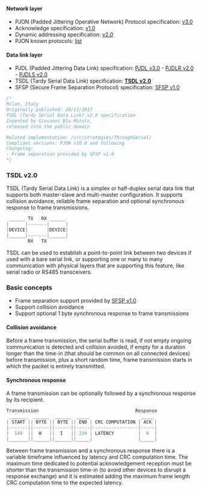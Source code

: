 #### Network layer
- PJON (Padded Jittering Operative Network) Protocol specification: [v3.0](/specification/PJON-protocol-specification-v3.0.md)
- Acknowledge specification: [v1.0](/specification/PJON-protocol-acknowledge-specification-v1.0.md)
- Dynamic addressing specification: [v2.0](/specification/PJON-dynamic-addressing-specification-v2.0.md)
- PJON known protocols: [list](/specification/PJON-known-protocols-list.md)
#### Data link layer
- PJDL (Padded Jittering Data Link) specification:
[PJDL v3.0](/src/strategies/SoftwareBitBang/specification/PJDL-specification-v3.0.md) - [PJDLR v2.0](/src/strategies/OverSampling/specification/PJDLR-specification-v2.0.md) - [PJDLS v2.0](/src/strategies/AnalogSampling/specification/PJDLS-specification-v2.0.md)
- TSDL (Tardy Serial Data Link) specification: **[TSDL v2.0](/src/strategies/ThroughSerial/specification/TSDL-specification-v2.0.md)**
- SFSP (Secure Frame Separation Protocol) specification: [SFSP v1.0](/specification/SFSP-frame-separation-specification-v1.0.md)

```cpp
/*
Milan, Italy
Originally published: 20/11/2017
TSDL (Tardy Serial Data Link) v2.0 specification
Invented by Giovanni Blu Mitolo,
released into the public domain

Related implementation: /src/strategies/ThroughSerial/
Compliant versions: PJON v10.0 and following
Changelog:
- Frame separation provided by SFSP v1.0
*/
```

### TSDL v2.0
TSDL (Tardy Serial Data Link) is a simplex or half-duplex serial data link that supports both master-slave and multi-master configuration. It supports collision avoidance, reliable frame separation and optional synchronous response to frame transmissions.
```cpp  
 ______ TX   RX ______
|      |-------|      |
|DEVICE|       |DEVICE|
|______|-------|______|
        RX   TX
```
TSDL can be used to establish a point-to-point link between two devices if used with a bare serial link, or supporting one or many to many communication with physical layers that are supporting this feature, like serial radio or RS485 transceivers.  

### Basic concepts
* Frame separation support provided by [SFSP v1.0](/specification/SFSP-frame-separation-specification-v1.0.md)
* Support collision avoidance
* Support optional 1 byte synchronous response to frame transmissions

#### Collision avoidance
Before a frame transmission, the serial buffer is read, if not empty ongoing communication is detected and collision avoided, if empty for a duration longer than the time-in (that should be common on all connected devices) before transmission, plus a short random time, frame transmission starts in which the packet is entirely transmitted.

#### Synchronous response
A frame transmission can be optionally followed by a synchronous response by its recipient.
```cpp  
Transmission                                    Response
 _______  ______  ______  _____                   _____
| START || BYTE || BYTE || END | CRC COMPUTATION | ACK |
|-------||------||------||-----|-----------------|-----|
|  149  ||  H   ||  I   || 234 | LATENCY         |  6  |
|_______||______||______||_____|                 |_____|
```
Between frame transmission and a synchronous response there is a variable timeframe influenced by latency and CRC computation time. The maximum time dedicated to potential acknowledgement reception must be shorter than the transmission time-in (to avoid other devices to disrupt a response exchange) and it is estimated adding the maximum frame length CRC computation time to the expected latency.
